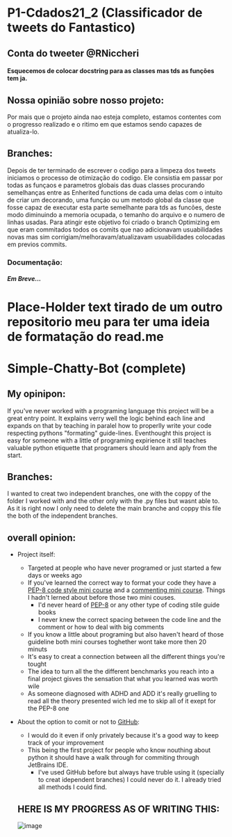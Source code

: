 # P1-Cdados21_2 (Classificador de tweets do Fantastico)
## Conta do tweeter @RNiccheri
#### Esquecemos de colocar docstring para as classes mas tds as funções tem ja.

## Nossa opinião sobre nosso projeto:
Por mais que o projeto ainda nao esteja completo, estamos contentes com o progresso realizado e o ritimo em que estamos sendo capazes de atualiza-lo.

## Branches:
Depois de ter terminado de escrever o codigo para a limpeza dos tweets iniciamos o processo de otimização do codigo. Ele consistia em passar por todas as funçaos e parametros globais das duas classes procurando semelhanças entre as Enherited functions de cada uma delas com o intuito de criar um decorando, uma funçáo ou um metodo global da classe que fosse capaz de executar esta parte semelhante para tds as funcões, deste modo diminuindo a memoria ocupada, o temanho do arquivo e o numero de linhas usadas. Para atingir este objetivo foi criado o branch Optimizing em que eram commitados todos os comits que nao adicionavam usuabilidades novas mas sim corrigiam/melhoravam/atualizavam usuabilidades colocadas em previos commits. 


### Documentação:

##### Em Breve...


# Place-Holder text tirado de um outro repositorio meu para ter uma ideia de formatação do read.me

# Simple-Chatty-Bot (complete)

## My opinipon:
If you've never worked with a programing language this project will be a great entry point. It explains verry well the logic behind each line and expands on that by teaching in paralel how to properlly write your code respecting pythons "formating" guide-lines. Eventhought this project is easy for someone with a little of programing expirience it still teaches valuable python etiquette that programers should learn and aply from the start.

## Branches:
I wanted to creat two independent branches, one with the coppy of the folder I worked with and the other only with the .py files but wasnt able to. As it is right now I only need to delete the main branche and coppy this file the both of the independent branches.

## overall opinion:
- Project itself:
  - Targeted at people who have never programed or just started a few days or weeks ago
  - If you've learned the correct way to format your code they have a [PEP-8 code style mini course](https://hyperskill.org/learn/step/5879) and  a [commenting mini course](https://hyperskill.org/learn/step/6081). Things I hadn't lerned about before those two mini couses.
    - I'd never heard of [PEP-8](https://www.python.org/dev/peps/) or any other type of coding stile guide books
    - I never knew the correct spacing between the code line and the comment or how to deal with big comments
  - If you know a little about programing but also haven't heard of those guideline both mini courses toghether wont take more then 20 minuts
  - It's easy to creat a connection between all the different things you're tought
  - The idea to turn all the the different benchmarks you reach into a final project gisves the sensation that what you learned was worth wile
  - As someone diagnosed with ADHD and ADD it's really gruelling to read all the theory presented wich led me to skip all of it exept for the PEP-8 one
- About the option to comit or not to [GitHub](https://github.com/):
  - I would do it even if only privately because it's a good way to keep track of your improvement
  - This being the first project for people who know nouthing about python it should have a walk through for commiting through JetBrains IDE.
    - I've used GitHub before but always have truble using it (specially to creat idependent branches) I could never do it. I already tried all methods I could find.
  
  ## HERE IS MY PROGRESS AS OF WRITING THIS: 
  ![image](https://user-images.githubusercontent.com/62864902/131230794-a84569b3-442e-4623-a4b5-96dc946e6823.png)

